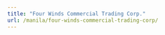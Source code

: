```yaml
---
title: "Four Winds Commercial Trading Corp."
url: /manila/four-winds-commercial-trading-corp/
---
```


